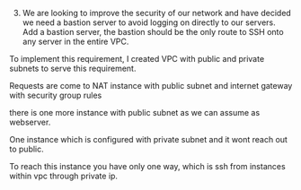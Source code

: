 3. We are looking to improve the security of our network and have decided we need a bastion server to avoid logging on
directly to our servers. Add a bastion server, the bastion should be the only route to SSH onto any server in the
entire VPC.


To implement this requirement, I created VPC with public and private subnets to serve this requirement.

Requests are come to NAT instance with public subnet and internet gateway with security group rules

there is one more instance with public subnet as we can assume as webserver.

One instance which is configured with private subnet and it wont reach out to public.

To reach this instance you have only one way, which is ssh from instances within vpc through private ip.
